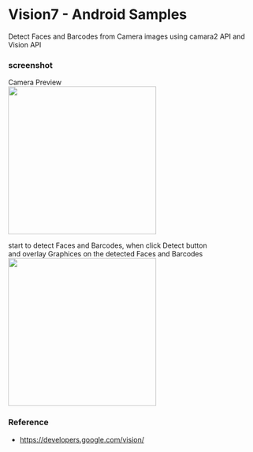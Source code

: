 Vision7 - Android Samples
===============

Detect Faces and Barcodes from Camera images using  camara2 API and Vision API <br/>

### screenshot <br/>
Camera Preview<br/>
<image src="https://raw.githubusercontent.com/ohwada/Android_Samples/master/Vision7/screenshot/vision7_preview.png" width="300" /><br/>

start to detect Faces and Barcodes, when click Detect button <br/>
and overlay Graphices on the detected Faces and Barcodes <br/>
<image src="https://raw.githubusercontent.com/ohwada/Android_Samples/master/Vision7/screenshot/vision7_detect.png" width="300" /><br/>


### Reference <br/>
- https://developers.google.com/vision/
